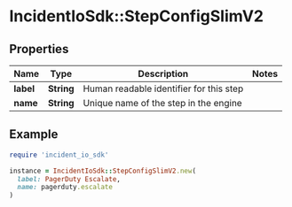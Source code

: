 # IncidentIoSdk::StepConfigSlimV2

## Properties

| Name | Type | Description | Notes |
| ---- | ---- | ----------- | ----- |
| **label** | **String** | Human readable identifier for this step |  |
| **name** | **String** | Unique name of the step in the engine |  |

## Example

```ruby
require 'incident_io_sdk'

instance = IncidentIoSdk::StepConfigSlimV2.new(
  label: PagerDuty Escalate,
  name: pagerduty.escalate
)
```

